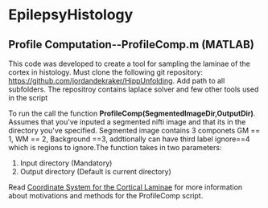 # EpilepsyHistology

## Profile Computation--ProfileComp.m (MATLAB)
This code was developed to create a tool for sampling the laminae of the cortex in histology. Must clone the following git repository: https://github.com/jordandekraker/HippUnfolding. Add path to all 
subfolders. The repositroy contains laplace solver and few other tools used in the script

To run the call the function **ProfileComp(SegmentedImageDir,OutputDir)**.
Assumes that you've inputed a segmented nifti image and that its in the directory you've specified. Segmented image
contains 3 componets GM == 1, WM == 2, Background ==3, addtionally can have third label ignore==4 which is regions to 
ignore.The function takes in two parameters:
  1) Input directory (Mandatory)
  2) Output directory (Default is current directory)  

Read [Coordinate System for the Cortical Laminae](https://github.com/hrejali/EpilepsyHistology/blob/master/AIP_PROJECT.pdf) for more information about motivations and methods for the ProfileComp script. 
